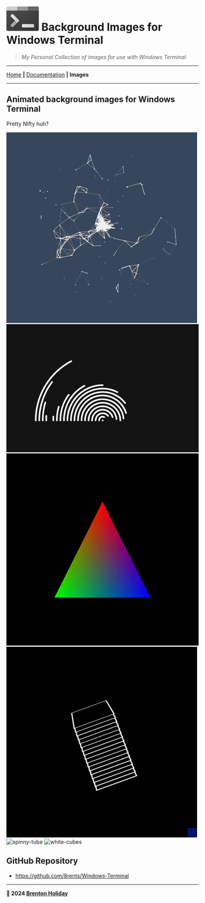 # ![Windows Terminal Icon](https://raw.githubusercontent.com/8rents/_/i/h1/windows-terminal.png) Background Images for Windows Terminal

> *My Personal Collection of images for use with Windows Terminal*

---

[Home](../../README.md) **|** [Documentation](../../docs/README.md) **|** **Images**

----

## Animated background images for Windows Terminal

Pretty Nifty huh?

![blue-constellations](./animated/blue-constellations.gif) ![half-circle-shuffle](./animated/half-circle-shuffle.gif) ![spectrum-triangle](./animated/spectrum-triangle.gif) ![spinning-stacks](./animated/spinning-stacks.gif) ![spinny-tube](./animated/spinny-tube.gif) ![white-cubes](./animated/white-cubes.gif)



## GitHub Repository

- https://github.com/8rents/Windows-Terminal

------

**🤍 2024 [Brenton Holiday](https://brenton.holiday)**